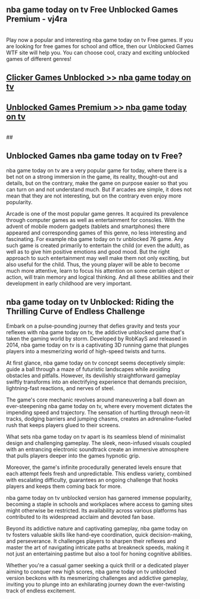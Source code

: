## nba game today on tv Free Unblocked Games Premium - vj4ra <br>
<br>
Play now a popular and interesting nba game today on tv Free games. If you are looking for free games for school and office, then our Unblocked Games WTF site will help you. You can choose cool, crazy and exciting unblocked games of different genres!


##  [Clicker Games Unblocked >> nba game today on tv](http://freeplayer.one?title=nba_game_today_on_tv&ref=04)

##  [Unblocked Games Premium >> nba game today on tv](http://freeplayer.one?title=nba_game_today_on_tv&ref=04)
  <br>
  ##



## Unblocked Games nba game today on tv Free?

nba game today on tv are a very popular game for today, where there is a bet not on a strong immersion in the game, its reality, thought-out and details, but on the contrary, make the game on purpose easier so that you can turn on and not understand much. But if arcades are simple, it does not mean that they are not interesting, but on the contrary even enjoy more popularity.

Arcade is one of the most popular game genres. It acquired its prevalence through computer games as well as entertainment for consoles. With the advent of mobile modern gadgets (tablets and smartphones) there appeared and corresponding games of this genre, no less interesting and fascinating. For example nba game today on tv unblocked 76 game. Any such game is created primarily to entertain the child (or even the adult), as well as to give him positive emotions and good mood. But the right approach to such entertainment may well make them not only exciting, but also useful for the child. Thus, the young player will be able to become much more attentive, learn to focus his attention on some certain object or action, will train memory and logical thinking. And all these abilities and their development in early childhood are very important.

##  nba game today on tv Unblocked: Riding the Thrilling Curve of Endless Challenge

Embark on a pulse-pounding journey that defies gravity and tests your reflexes with nba game today on tv, the addictive unblocked game that's taken the gaming world by storm. Developed by RobKayS and released in 2014, nba game today on tv is a captivating 3D running game that plunges players into a mesmerizing world of high-speed twists and turns.

At first glance, nba game today on tv concept seems deceptively simple: guide a ball through a maze of futuristic landscapes while avoiding obstacles and pitfalls. However, its devilishly straightforward gameplay swiftly transforms into an electrifying experience that demands precision, lightning-fast reactions, and nerves of steel.

The game's core mechanic revolves around maneuvering a ball down an ever-steepening nba game today on tv, where every movement dictates the impending speed and trajectory. The sensation of hurtling through neon-lit tracks, dodging barriers and jumping chasms, creates an adrenaline-fueled rush that keeps players glued to their screens.

What sets nba game today on tv apart is its seamless blend of minimalist design and challenging gameplay. The sleek, neon-infused visuals coupled with an entrancing electronic soundtrack create an immersive atmosphere that pulls players deeper into the games hypnotic grip.

Moreover, the game's infinite procedurally generated levels ensure that each attempt feels fresh and unpredictable. This endless variety, combined with escalating difficulty, guarantees an ongoing challenge that hooks players and keeps them coming back for more.

nba game today on tv unblocked version has garnered immense popularity, becoming a staple in schools and workplaces where access to gaming sites might otherwise be restricted. Its availability across various platforms has contributed to its widespread acclaim and devoted fan base.

Beyond its addictive nature and captivating gameplay, nba game today on tv fosters valuable skills like hand-eye coordination, quick decision-making, and perseverance. It challenges players to sharpen their reflexes and master the art of navigating intricate paths at breakneck speeds, making it not just an entertaining pastime but also a tool for honing cognitive abilities.

Whether you're a casual gamer seeking a quick thrill or a dedicated player aiming to conquer new high scores, nba game today on tv unblocked version beckons with its mesmerizing challenges and addictive gameplay, inviting you to plunge into an exhilarating journey down the ever-twisting track of endless excitement.